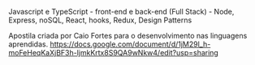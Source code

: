 Javascript e TypeScript - front-end e back-end (Full Stack) - Node, Express, noSQL, React, hooks, Redux, Design Patterns

Apostila criada por Caio Fortes para o desenvolvimento nas linguagens aprendidas.
https://docs.google.com/document/d/1jM29l_h-moFeHeqKaXjBF3h-ljmkKrtx8S9QA9wNkw4/edit?usp=sharing
